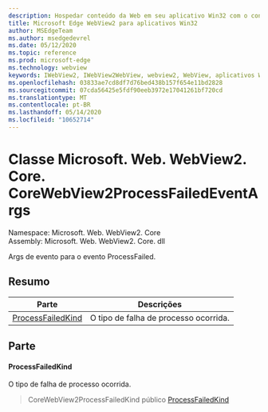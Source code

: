 ```yaml
---
description: Hospedar conteúdo da Web em seu aplicativo Win32 com o controle WebView2 do Microsoft Edge
title: Microsoft Edge WebView2 para aplicativos Win32
author: MSEdgeTeam
ms.author: msedgedevrel
ms.date: 05/12/2020
ms.topic: reference
ms.prod: microsoft-edge
ms.technology: webview
keywords: IWebView2, IWebView2WebView, webview2, WebView, aplicativos Win32, Win32, Edge, ICoreWebView2, ICoreWebView2Controller, controle do navegador, HTML Edge
ms.openlocfilehash: 03833ae7cd8df7d76bed438b157f654e11bd2828
ms.sourcegitcommit: 07cda56425e5fdf90eeb3972e17041261bf720cd
ms.translationtype: MT
ms.contentlocale: pt-BR
ms.lasthandoff: 05/14/2020
ms.locfileid: "10652714"
---
```

# Classe Microsoft. Web. WebView2. Core. CoreWebView2ProcessFailedEventArgs 

Namespace: Microsoft. Web. WebView2. Core \
Assembly: Microsoft. Web. WebView2. Core. dll

Args de evento para o evento ProcessFailed.

## Resumo

 Parte                        | Descrições
--------------------------------|---------------------------------------------
[ProcessFailedKind](#processfailedkind) | O tipo de falha de processo ocorrida.

## Parte

#### ProcessFailedKind 

O tipo de falha de processo ocorrida.

> CoreWebView2ProcessFailedKind público [ProcessFailedKind](#processfailedkind)

